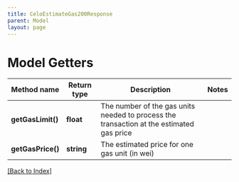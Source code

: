 ```yaml
---
title: CeloEstimateGas200Response
parent: Model
layout: page
---
```


# Model Getters

Method name | Return type | Description | Notes
------------ | ------------- | ------------- | -------------
**getGasLimit()** | **float** | The number of the gas units needed to process the transaction at the estimated gas price |
**getGasPrice()** | **string** | The estimated price for one gas unit (in wei) |

[[Back to Index]](../index.md)
